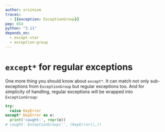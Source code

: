 ```yaml
---
author: orsinium
traces:
  - [{exception: ExceptionGroup}]
pep: 654
python: "3.11"
depends_on:
  - except-star
  - exception-group
---
```


# `except*` for regular exceptions

One more thing you should know about `except*`. It can match not only sub-exceptions from `ExceptionGroup` but regular exceptions too. And for simplicity of handling, regular exceptions will be wrapped into `ExceptionGroup`:

```python
try:
  raise KeyError
except* KeyError as e:
  print('caught:', repr(e))
# caught: ExceptionGroup('', (KeyError(),))
```
